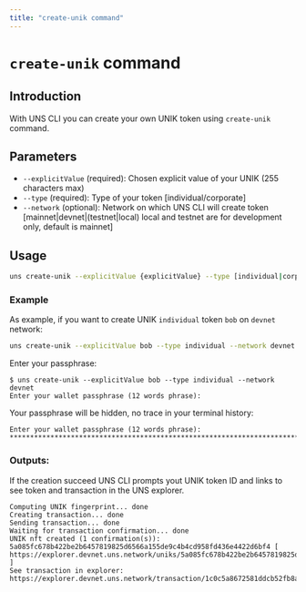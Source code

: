 ```yaml
---
title: "create-unik command"
---
```


# `create-unik` command

## Introduction
With UNS CLI you can create your own UNIK token using `create-unik` command.

## Parameters
- `--explicitValue` (required): Chosen explicit value of your UNIK (255 characters max)
- `--type` (required): Type of your token [individual/corporate]
- `--network` (optional): Network on which UNS CLI will create token [mainnet|devnet|(testnet|local) local and testnet are for development only, default is mainnet]

## Usage

```bash
uns create-unik --explicitValue {explicitValue} --type [individual|corporate] [--network [mainnet|devnet|testnet|local]]
```

### Example
As example, if you want to create UNIK `individual` token `bob` on `devnet` network:
```bash
uns create-unik --explicitValue bob --type individual --network devnet
```

Enter your passphrase:

```
$ uns create-unik --explicitValue bob --type individual --network devnet
Enter your wallet passphrase (12 words phrase):
```

Your passphrase will be hidden, no trace in your terminal history:
```
Enter your wallet passphrase (12 words phrase): ********************************************************************************
```


### Outputs: 

If the creation succeed UNS CLI prompts yout UNIK token ID and links to see token and transaction in the UNS explorer.

```
Computing UNIK fingerprint... done
Creating transaction... done
Sending transaction... done
Waiting for transaction confirmation... done
UNIK nft created (1 confirmation(s)): 5a085fc678b422be2b6457819825d6566a155de9c4b4cd958fd436e4422d6bf4 [ https://explorer.devnet.uns.network/uniks/5a085fc678b422be2b6457819825d6566a155de9c4b4cd958fd436e4422d6bf4 ]
See transaction in explorer: https://explorer.devnet.uns.network/transaction/1c0c5a8672581ddcb52fb8a3c7e6e6eb6edc29203a84bbaa3d8a84c4ef00c1c4
```